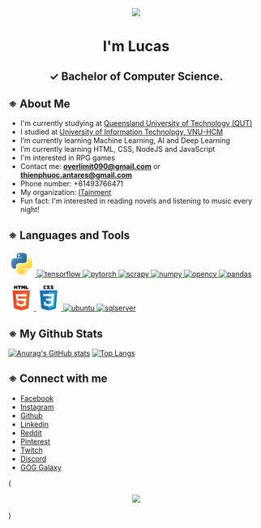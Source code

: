 <p align="center">
  <a href="https://github.com/ITainment-UIT-04"><img width="30%" height="auto" src="https://i.imgur.com/R98Vzzx.png"/></a>
</p>


<h1 align="center">I'm Lucas</h1>
<h2 align="center">✓ Bachelor of Computer Science.</h2>

## **※ About Me**
- I'm currently studying at [Queensland University of Technology (QUT)](https://www.qut.edu.au/)
- I studied at [University of Information Technology, VNU-HCM](https://www.uit.edu.vn/)
- I’m currently learning Machine Learning, AI and Deep Learning
- I’m currently learning HTML, CSS, NodeJS and JavaScript
- I'm interested in RPG games
- Contact me: **overlimit090@gmail.com** or **thienphuoc.antares@gmail.com**
- Phone number: +61493766471 
- My organization: [ITainment](https://github.com/ITainment-UIT-04)
- Fun fact: I'm interested in reading novels and listening to music every night!



## **※ Languages and Tools**
<a href="https://www.python.org" target="_blank" rel="noreferrer"> <img src="https://raw.githubusercontent.com/devicons/devicon/master/icons/python/python-original.svg" alt="python" width="52" height="52"/> </a> <a href="https://www.tensorflow.org/" target="_blank" rel="noreferrer"> <img src="https://upload.wikimedia.org/wikipedia/commons/thumb/2/2d/Tensorflow_logo.svg/115px-Tensorflow_logo.svg.png" alt="tensorflow" width="45" height="45"/> </a> <a href="https://pytorch.org/" target="_blank" rel="noreferrer"> <img src="https://upload.wikimedia.org/wikipedia/commons/thumb/1/10/PyTorch_logo_icon.svg/640px-PyTorch_logo_icon.svg.png" alt="pytorch" width="40" height="45"/> </a> <a href="https://scrapy.org/" target="_blank" rel="noreferrer"> <img src="https://upload.wikimedia.org/wikipedia/commons/thumb/b/b4/Scrapy_logo.jpg/640px-Scrapy_logo.jpg" alt="scrapy" width="115" height="30"/> </a> <a href="https://numpy.org/" target="_blank" rel="noreferrer"> <img src="https://upload.wikimedia.org/wikipedia/commons/thumb/3/31/NumPy_logo_2020.svg/640px-NumPy_logo_2020.svg.png" alt="numpy" width="100" height="45"/> </a> <a href="https://opencv.org/" target="_blank" rel="noreferrer"> <img src="https://www.vectorlogo.zone/logos/opencv/opencv-icon.svg" alt="opencv" width="40" height="40"/> </a> <a href="https://pandas.pydata.org/" target="_blank" rel="noreferrer"> <img src="https://upload.wikimedia.org/wikipedia/commons/thumb/2/22/Pandas_mark.svg/640px-Pandas_mark.svg.png" alt="pandas" width="60" height="60"/> </a>

<a href="https://www.w3.org/html/" target="_blank" rel="noreferrer"> <img src="https://raw.githubusercontent.com/devicons/devicon/master/icons/html5/html5-original-wordmark.svg" alt="html5" width="50" height="50"/> </a> <a href="https://www.w3schools.com/css/" target="_blank" rel="noreferrer"> <img src="https://raw.githubusercontent.com/devicons/devicon/master/icons/css3/css3-original-wordmark.svg" alt="css3" width="50" height="50"/> </a> <a href="https://ubuntu.com/download" target="_blank" rel="noreferrer"> <img src="https://upload.wikimedia.org/wikipedia/commons/thumb/7/76/Ubuntu-logo-2022.svg/640px-Ubuntu-logo-2022.svg.png" alt="ubuntu" width="120" height="38"/> </a> <a href="https://www.microsoft.com/en-us/sql-server" target="_blank" rel="noreferrer"> <img src="https://upload.wikimedia.org/wikipedia/commons/9/99/Logo_M_SQL_Server.png" alt="sqlserver" width="136" height="40"/> </a> 

## **※ My Github Stats**
[![Anurag's GitHub stats](https://github-readme-stats.vercel.app/api?username=Antares3102)](https://github.com/anuraghazra/github-readme-stats)
[![Top Langs](https://github-readme-stats.vercel.app/api/top-langs/?username=Antares3102&layout=compact)](https://github.com/anuraghazra/github-readme-stats)
 
## **※ Connect with me**
- [Facebook](https://www.facebook.com/Antares.XT)
- [Instagram](https://www.instagram.com/antares.31)
- [Github](https://github.com/Antares3102)
- [Linkedin](https://www.linkedin.com/in/mai-v%C4%83n-thi%C3%AAn-ph%C6%B0%E1%BB%9Bc-67489a243/)
- [Reddit](https://www.reddit.com/user/Amphere-XT)
- [Pinterest](https://www.pinterest.com/overlimit090)
- [Twitch](https://www.twitch.tv/antares_31022)
- [Discord](https://discord.gg/HPUBuTGk)
- [GOG Galaxy](https://www.gog.com/u/Phenex_1402)

(<p align="center">
  <a href="https://github.com/ITainment-UIT-04"><img width="60%" height="auto" src="https://i.imgur.com/UhjXgRw.png"/></a>
</p>)
